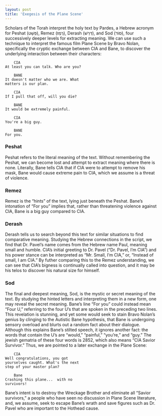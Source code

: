 ```yaml
---
layout: post
title: 'Exegesis of the Plane Scene'
---
```


Scholars of the Torah interpret the holy text by Pardes, a Hebrew acronym for Peshat (פְּשָׁט‎), Remez (רֶמֶז‎), Derash (דְּרַשׁ‎), and Sod (סוֹד‎), four successively deeper levels for extracting meaning. We can use such a technique to interpret the famous film Plane Scene by Bravo Nolan, specifically the cryptic exchange between CIA and Bane, to discover the underlying interaction between their characters:

```
	CIA
At least you can talk. Who are you?

	BANE
It doesn't matter who we are. What 
matters is our plan.

	CIA
If I pull that off, will you die?

	BANE
It would be extremely painful.

	CIA
You're a big guy.

	BANE
For you.
```

### Peshat

Peshat refers to the literal meaning of the text. Without remembering the Peshat, we can become lost and attempt to extract meaning where there is none. Literally, Bane tells CIA that if CIA were to attempt to remove his mask, Bane would cause extreme pain to CIA, which we assume is a threat of violence.

### Remez

Remez is the “hints” of the text, lying just beneath the Peshat. Bane’s intonation of “For you” implies that, rather than threatening violence against CIA, Bane is a big guy compared to CIA.

### Derash

Derash tells us to search beyond this text for similar situations to find comparative meaning. Studying the Hebrew connections in the script, we find that Dr. Pavel’s name comes from the Hebrew name Paul, meaning small and humble. CIA’s initial greeting to Dr. Pavel (“Dr. Pavel, I’m CIA”) and his power stance can be interpreted as “Mr. Small, I’m CIA,” or, “Instead of small, I am CIA.” By futher comparing this to the Remez understanding, we can see that CIA’s bigness is continually called into question, and it may be his telos to discover his natural size for himself.

### Sod

The final and deepest meaning, Sod, is the mystic or secret meaning of the text. By studying the hinted letters and interpreting them in a new form, one may reveal the secret meaning. Bane’s line “For you” could instead mean “Four U,” referring to the four U’s that are spoken in the preceding two lines. This revelation is stunning, and yet some would seek to stain Bravo Nolan’s genius by clinging to the Autistic Bane hypothesis, that Bane is undergoing sensory overload and blurts out a random fact about their dialogue. Although this explains Bane’s stilted speech, it ignores another fact: the words that contain the U’s are “would,” “painful,” “you’re,” and “guy.” The jewish gematria of these four words is 2852, which also means “CIA Savior Survivor.” Thus, we are pointed to a later exchange in the Plane Scene:

```
	CIA
Well congratulations, you got
yourselves caught. What's the next
step of your master plan?

	Bane
Crashing this plane...  with no 
survivors!
```

Bane’s intent is to destroy the Wreckage Brother and eliminate all “Savior survivors,” a people who have seen no discussion in Plane Scene literature, and, we assume, seek to escape Bane’s wrath and save figures such as Dr. Pavel who are important to the Hothead cause.
